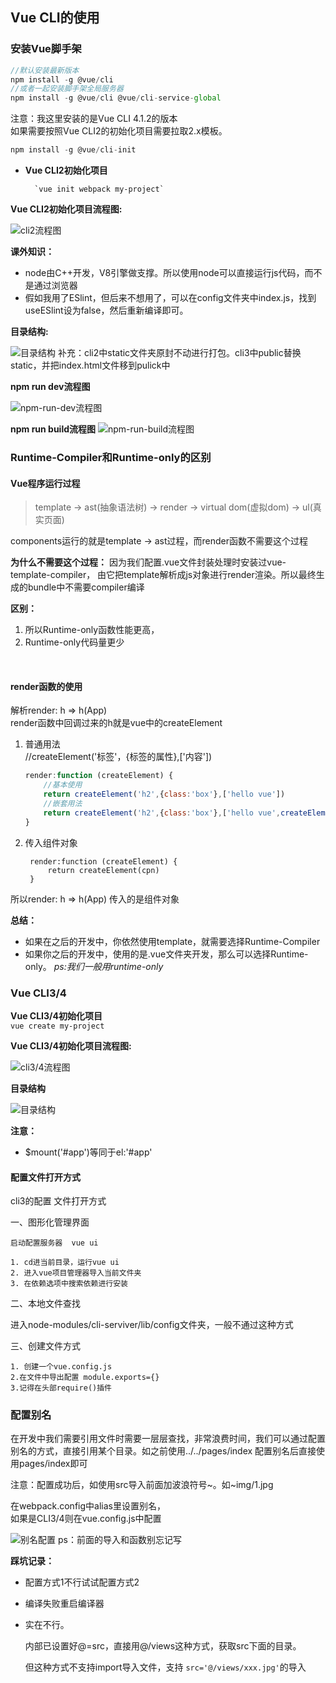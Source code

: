 ## Vue CLI的使用

### 安装Vue脚手架

```js
//默认安装最新版本
npm install -g @vue/cli
//或者一起安装脚手架全局服务器
npm install -g @vue/cli @vue/cli-service-global
```

注意：我这里安装的是Vue CLI 4.1.2的版本  
如果需要按照Vue CLI2的初始化项目需要拉取2.x模板。

```js
npm install -g @vue/cli-init
```

* **Vue CLI2初始化项目**  

		`vue init webpack my-project`  
	

**Vue CLI2初始化项目流程图:**  

![cli2流程图](./img/Cli-Img/cli2.png)

**课外知识：**  

* node由C++开发，V8引擎做支撑。所以使用node可以直接运行js代码，而不是通过浏览器
* 假如我用了ESlint，但后来不想用了，可以在config文件夹中index.js，找到useESlint设为false，然后重新编译即可。

**目录结构:**

![目录结构](./img/Cli-Img/directoryStr.png)
补充：cli2中static文件夹原封不动进行打包。cli3中public替换static，并把index.html文件移到pulick中

**npm run dev流程图**

![npm-run-dev流程图](./img/Cli-Img/npmRunDev.png)

**npm run build流程图**
![npm-run-build流程图](./img/Cli-Img/npmRunBuild.png)

### Runtime-Compiler和Runtime-only的区别

#### Vue程序运行过程

> template -> ast(抽象语法树) -> render -> virtual dom(虚拟dom) -> ul(真实页面)

components运行的就是template -> ast过程，而render函数不需要这个过程  

**为什么不需要这个过程：** 因为我们配置.vue文件封装处理时安装过vue-template-compiler，
由它把template解析成js对象进行render渲染。所以最终生成的bundle中不需要compiler编译

**区别：**

1. 所以Runtime-only函数性能更高，
2. Runtime-only代码量更少

<br>

#### render函数的使用

解析render: h => h(App)  
render函数中回调过来的h就是vue中的createElement

1. 普通用法  
//createElement('标签'，{标签的属性},['内容'])
		
	
	```js
	render:function (createElement) {
		//基本使用
		return createElement('h2',{class:'box'},['hello vue'])
		//嵌套用法
		return createElement('h2',{class:'box'},['hello vue',createElement('button',['按钮'])])
	}
	```
2. 传入组件对象

		render:function (createElement) {
			return createElement(cpn)
		}
所以render: h => h(App) 传入的是组件对象  

**总结：**  

* 如果在之后的开发中，你依然使用template，就需要选择Runtime-Compiler  
* 如果你之后的开发中，使用的是.vue文件夹开发，那么可以选择Runtime-only。  _ps:我们一般用runtime-only_

### Vue CLI3/4

**Vue CLI3/4初始化项目**  
`vue create my-project`

**Vue CLI3/4初始化项目流程图:** 

![cli3/4流程图](./img/Cli-Img/cli3.png)

**目录结构**

![目录结构](./img/Cli-Img/directoryStr2.png)

**注意：**  
* $mount('#app')等同于el:'#app'

#### 配置文件打开方式

cli3的配置 文件打开方式  

一、图形化管理界面  

	启动配置服务器  vue ui
		
	1. cd进当前目录，运行vue ui
	2. 进入vue项目管理器导入当前文件夹
	3. 在依赖选项中搜索依赖进行安装

二、本地文件查找  

进入node-modules/cli-serviver/lib/config文件夹，一般不通过这种方式

三、创建文件方式

	1. 创建一个vue.config.js
	2.在文件中导出配置 module.exports={}
	3.记得在头部require()插件

### 配置别名

在开发中我们需要引用文件时需要一层层查找，非常浪费时间，我们可以通过配置别名的方式，直接引用某个目录。如之前使用../../pages/index  配置别名后直接使用pages/index即可

注意：配置成功后，如使用src导入前面加波浪符号~。如~img/1.jpg

在webpack.config中alias里设置别名，  
如果是CLI3/4则在vue.config.js中配置   

<img src="./img/Cli-Img/alias.png" alt="别名配置"  />
ps：前面的导入和函数别忘记写

**踩坑记录：**  

* 配置方式1不行试试配置方式2

* 编译失败重启编译器

* 实在不行。
	
	内部已设置好@=src，直接用@/views这种方式，获取src下面的目录。  
	
	但这种方式不支持import导入文件，支持 `src='@/views/xxx.jpg'`的导入